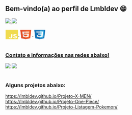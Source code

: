 ## Bem-vindo(a) ao perfil de Lmbldev 😁

 <div>
   <a href="https://github.com/lmbldev">
   <img height="180em" src="https://github-readme-stats.vercel.app/api?username=lmbldev&show_icons=true&theme=tokyonight&include_all_commits=false&count_private=true"/>
    <img height="180em" src="https://github-readme-stats.vercel.app/api/top-langs/?username=lmbldev&layout=compact&theme=tokyonight&langs_count=6"/>
</div>
    
<div style="display: inline_block"><br>
  <img align="center" alt="Js" height="30" width="40" src="https://raw.githubusercontent.com/devicons/devicon/master/icons/javascript/javascript-plain.svg">
  <img align="center" alt="HTML" height="30" width="40" src="https://raw.githubusercontent.com/devicons/devicon/master/icons/html5/html5-original.svg">
  <img align="center" alt="CSS" height="30" width="40" src="https://raw.githubusercontent.com/devicons/devicon/master/icons/css3/css3-original.svg">
</div>
 
<br>
 
### Contato e informações nas redes abaixo!
 
<div> 
  <a href = "mailto:lmbldev23@gmail.com"><img src="https://img.shields.io/badge/-Gmail-%23333?style=for-the-badge&logo=gmail&logoColor=white" target="_blank"></a>
  <a href="https://www.linkedin.com/in/lucas-mello-803667225" target="_blank"><img src="https://img.shields.io/badge/-LinkedIn-%230077B5?style=for-the-badge&logo=linkedin&logoColor=white" target="_blank"></a>
</div>

<br>

### Alguns projetos abaixo:

https://lmbldev.github.io/Projeto-X-MEN/
<br>
https://lmbldev.github.io/Projeto-One-Piece/
<br>
https://lmbldev.github.io/Projeto-Listagem-Pokemon/
